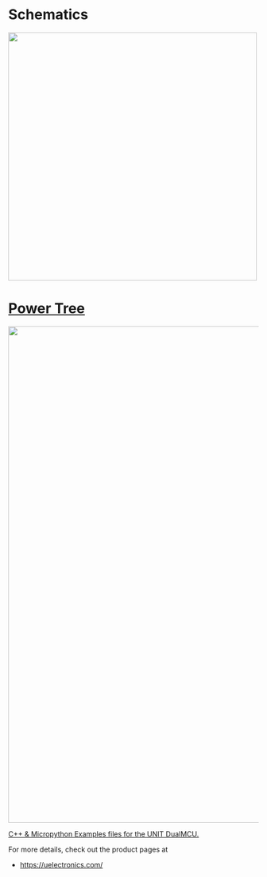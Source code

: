 
# Schematics

<a href="https://github.com/UNIT-Electronics/DualMCU/blob/main/Hardware/UE0002_DualMCUv30_Schematic.pdf"><img src="/Resources/Schematics_icon.jpg?raw=false" width="500px"><br/>

# Power Tree

<img src="/Resources/DUALMCU-PowerTree.jpg?raw=false" width="1000px"><br/>

[C++ & Micropython Examples files for the UNIT DualMCU.](https://github.com/UNIT-Electronics/DualMCU/tree/main/Examples) 

For more details, check out the product pages at
* https://uelectronics.com/
